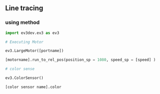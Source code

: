 ## Line tracing

### using method

```python
import ev3dev.ev3 as ev3

# Executing Motor

ev3.LargeMotor([portname])

[motorname].run_to_rel_pos(position_sp = 1080, speed_sp = [speed] )

# color sense

ev3.ColorSensor()

[color sensor name].color


```